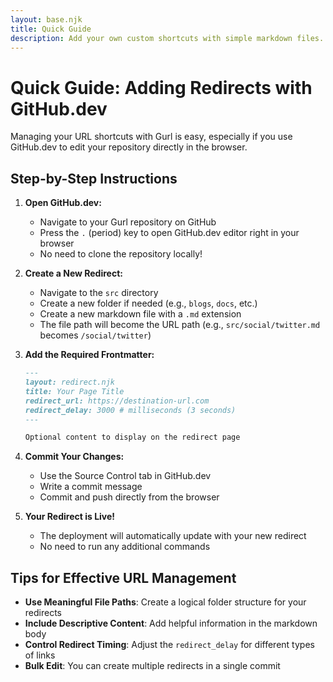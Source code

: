 ```yaml
---
layout: base.njk
title: Quick Guide
description: Add your own custom shortcuts with simple markdown files. Quick, easy, and backed by Git version control.
---
```


# Quick Guide: Adding Redirects with GitHub.dev

Managing your URL shortcuts with Gurl is easy, especially if you use GitHub.dev to edit your repository directly in the browser.

## Step-by-Step Instructions

1. **Open GitHub.dev:**

   - Navigate to your Gurl repository on GitHub
   - Press the `.` (period) key to open GitHub.dev editor right in your browser
   - No need to clone the repository locally!

2. **Create a New Redirect:**

   - Navigate to the `src` directory
   - Create a new folder if needed (e.g., `blogs`, `docs`, etc.)
   - Create a new markdown file with a `.md` extension
   - The file path will become the URL path (e.g., `src/social/twitter.md` becomes `/social/twitter`)

3. **Add the Required Frontmatter:**

   ```markdown
   ---
   layout: redirect.njk
   title: Your Page Title
   redirect_url: https://destination-url.com
   redirect_delay: 3000 # milliseconds (3 seconds)
   ---

   Optional content to display on the redirect page
   ```

4. **Commit Your Changes:**

   - Use the Source Control tab in GitHub.dev
   - Write a commit message
   - Commit and push directly from the browser

5. **Your Redirect is Live!**
   - The deployment will automatically update with your new redirect
   - No need to run any additional commands

## Tips for Effective URL Management

- **Use Meaningful File Paths**: Create a logical folder structure for your redirects
- **Include Descriptive Content**: Add helpful information in the markdown body
- **Control Redirect Timing**: Adjust the `redirect_delay` for different types of links
- **Bulk Edit**: You can create multiple redirects in a single commit
